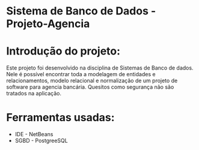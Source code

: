 # Sistema de Banco de Dados - Projeto-Agencia

# Introdução do projeto:
Este projeto foi desenvolvido na disciplina de Sistemas de Banco de dados. Nele é possível encontrar toda a modelagem de entidades e relacionamentos, modelo relacional e normalização de um projeto de software para agencia bancária.
Quesitos como segurança não são tratados na aplicação.

# Ferramentas usadas:
* IDE - NetBeans
* SGBD - PostgreeSQL


